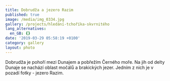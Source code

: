 ```yaml
---
title: Dobrudža a jezero Razim
published: true
image: /media/img_0334.jpg
gallery: /projects/hledání-tchoříka-skvrnitého
lang_alternatives:
  en_GB: {}
date: '2019-03-29 05:58:19 +0100'
category: gallery
layout: photo
---
```

Dobrudža je pohoří mezi Dunajem a pobřežím Černého moře. Na jih od delty Dunaje se nachází oblast močálů a brakických jezer. Jedním z nich je v pozadí fotky - jezero Razim.
